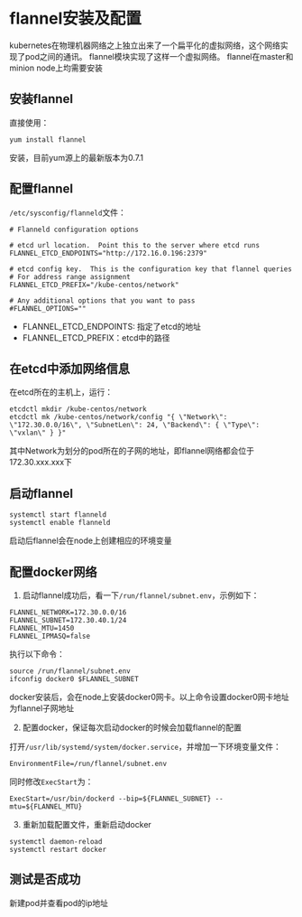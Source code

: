 # flannel安装及配置
kubernetes在物理机器网络之上独立出来了一个扁平化的虚拟网络，这个网络实现了pod之间的通讯。
flannel模块实现了这样一个虚拟网络。
flannel在master和minion node上均需要安装

## 安装flannel

直接使用：

`yum install flannel`

安装，目前yum源上的最新版本为0.7.1

## 配置flannel

`/etc/sysconfig/flanneld`文件：

```
# Flanneld configuration options

# etcd url location.  Point this to the server where etcd runs
FLANNEL_ETCD_ENDPOINTS="http://172.16.0.196:2379"

# etcd config key.  This is the configuration key that flannel queries
# For address range assignment
FLANNEL_ETCD_PREFIX="/kube-centos/network"

# Any additional options that you want to pass
#FLANNEL_OPTIONS=""
```

- FLANNEL_ETCD_ENDPOINTS: 指定了etcd的地址
- FLANNEL_ETCD_PREFIX：etcd中的路径

## 在etcd中添加网络信息

在etcd所在的主机上，运行：

```
etcdctl mkdir /kube-centos/network
etcdctl mk /kube-centos/network/config "{ \"Network\": \"172.30.0.0/16\", \"SubnetLen\": 24, \"Backend\": { \"Type\": \"vxlan\" } }"
```

其中Network为划分的pod所在的子网的地址，即flannel网络都会位于172.30.xxx.xxx下

## 启动flannel

```
systemctl start flanneld
systemctl enable flanneld
```

启动后flannel会在node上创建相应的环境变量

## 配置docker网络

1. 启动flannel成功后，看一下`/run/flannel/subnet.env`，示例如下：

```
FLANNEL_NETWORK=172.30.0.0/16
FLANNEL_SUBNET=172.30.40.1/24
FLANNEL_MTU=1450
FLANNEL_IPMASQ=false
```

执行以下命令：

```
source /run/flannel/subnet.env
ifconfig docker0 $FLANNEL_SUBNET
```

docker安装后，会在node上安装docker0网卡。以上命令设置docker0网卡地址为flannel子网地址

2. 配置docker，保证每次启动docker的时候会加载flannel的配置

打开`/usr/lib/systemd/system/docker.service`，并增加一下环境变量文件：

```
EnvironmentFile=/run/flannel/subnet.env
```

同时修改`ExecStart`为：

```
ExecStart=/usr/bin/dockerd --bip=${FLANNEL_SUBNET} --mtu=${FLANNEL_MTU}
```

3. 重新加载配置文件，重新启动docker

```
systemctl daemon-reload
systemctl restart docker
```

## 测试是否成功

新建pod并查看pod的ip地址